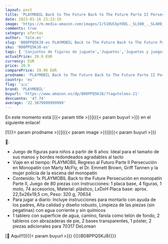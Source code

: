 ```yaml
---
layout: post
title: 'PLAYMOBIL Back to The Future Back to The Future Parte II Persecución en monopatín  A Partir de 5 años  70634 '
date: 2023-01-16 23:23:19
image: 'https://m.media-amazon.com/images/I/510UC6pYODL._SL500_._SL400_.jpg'
comments: true
category: ofertas
author: 'tole.es'
slug: 'B08PPQ5KJ8-es PLAYMOBIL Back to The Future Back to The Future Parte II...'
sku: 'B08PPQ5KJ8-es'
tags: [ 'Conjuntos de figuras de juguete','Juguetes','Juguetes y juegos','Muñecos y figuras','playmobil','🇪🇸', ]
actualPrice: 20.9 EUR
currency: EUR
price: 20.9
comparePrice: 39.99 EUR
prodname: 'PLAYMOBIL Back to The Future Back to The Future Parte II Persecución en monopatín  A Partir de 5 años  70634 '
country: 'es'
flag: '🇪🇸'
brand: 'PLAYMOBIL'
buyurl: 'https://www.amazon.es/dp/B08PPQ5KJ8/?tag=tolees-21'
descuento: '47.74'
average: '22.3879999999999'
---
```


En este momento está [{{< param title >}}]({{< param buyurl >}}) en el siguiente enlace!

[![{{< param prodname >}}]({{< param image >}})]({{< param buyurl >}})

🔎:

- Juego de figuras para niños a partir de 6 años: Ideal para el tamaño de sus manos y bordes redondeados agradables al tacto
- Viaje en el tiempo: PLAYMOBIL Regreso al Futuro Parte II Persecución en Monopatín con Marty McFly, el Dr. Emmett Brown, Griff Tannen y la mujer policía de la escena del monopatín
- Contenido: 1x PLAYMOBIL Back to the Future Persecución en monopatín Parte II, Juego de 80 piezas con instrucciones: 1 placa base, 4 figuras, 1 moto, 74 accesorios, Material: plástico, LxDxH Placa base: aprox. 22,5x26x19,5 cm, Peso: 320 g, 70634
- Para jugar a diario: Incluye instrucciones para montarlo con ayuda de los padres, Alta calidad y diseño robusto, Limpieza de las piezas (sin pegatinas) con agua corriente y sin químicos
- 1 tablero con superficie de agua, camino, farola como telón de fondo, 2 tableros con abrazaderas de pie, 2 bases transparentes, 1 póster, 2 piezas adicionales para 70317 DeLorean

[🛒 Aquí!!!]({{< param buyurl >}})
{{<world>}}B08PPQ5KJ8{{</world>}}
